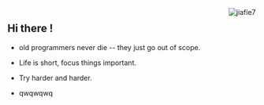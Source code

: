 <div>
<img align="right" src="https://komarev.com/ghpvc/?username=jiafie7&label=Profile%20views&color=0e75b6&style=flat" alt="jiafie7" />
</div>

## Hi there !

- old programmers never die -- they just go out of scope.

- Life is short, focus things important.

- Try harder and harder.

- qwqwqwq
